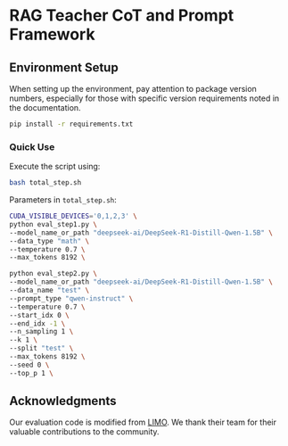 # RAG Teacher CoT and Prompt Framework

## Environment Setup

When setting up the environment, pay attention to package version numbers, especially for those with specific version requirements noted in the documentation.

```bash
pip install -r requirements.txt
```

### Quick Use

Execute the script using:

```bash
bash total_step.sh
```

Parameters in `total_step.sh`:

```bash
CUDA_VISIBLE_DEVICES='0,1,2,3' \
python eval_step1.py \
--model_name_or_path "deepseek-ai/DeepSeek-R1-Distill-Qwen-1.5B" \
--data_type "math" \
--temperature 0.7 \
--max_tokens 8192 \

python eval_step2.py \
--model_name_or_path "deepseek-ai/DeepSeek-R1-Distill-Qwen-1.5B" \
--data_name "test" \
--prompt_type "qwen-instruct" \
--temperature 0.7 \
--start_idx 0 \
--end_idx -1 \
--n_sampling 1 \
--k 1 \
--split "test" \
--max_tokens 8192 \
--seed 0 \
--top_p 1 \
```


## Acknowledgments

Our evaluation code is modified from [LIMO]([https://github.com/QwenLM/Qwen2.5-Math/tree/main/evaluation](https://github.com/GAIR-NLP/LIMO)). We thank their team for their valuable contributions to the community.
